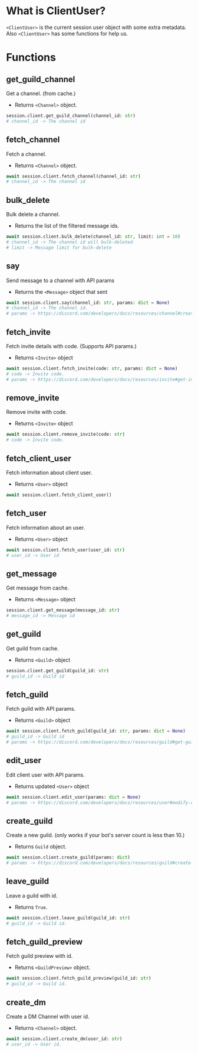 # What is ClientUser?
`<ClientUser>`  is the current session user object with some extra metadata. Also `<ClientUser>` has some functions for help us.

# Functions
## get_guild_channel
Get a channel. (from cache.)
- Returns `<Channel>` object.
```py
session.client.get_guild_channel(channel_id: str)
# channel_id -> The channel id
```
## fetch_channel
Fetch a channel.
- Returns `<Channel>` object.
```py
await session.client.fetch_channel(channel_id: str)
# channel_id -> The channel id
```
## bulk_delete
Bulk delete a channel.
- Returns the list of the filtered message ids.
```py
await session.client.bulk_delete(channel_id: str, limit: int = 10)
# channel_id -> The channel id will bulk-deleted
# limit -> Message limit for bulk-delete
```
## say
Send message to a channel with API params
- Returns the `<Message>` object that sent
```py
await session.client.say(channel_id: str, params: dict = None)
# channel_id -> The channel id.
# params -> https://discord.com/developers/docs/resources/channel#create-message-jsonform-params
```
## fetch_invite
Fetch invite details with code. (Supports API params.)
- Returns `<Invite>` object
```py
await session.client.fetch_invite(code: str, params: dict = None)
# code -> Invite code.
# params -> https://discord.com/developers/docs/resources/invite#get-invite-query-string-params
```
## remove_invite
Remove invite with code.
- Returns `<Invite>` object
```py
await session.client.remove_invite(code: str)
# code -> Invite code.
```
## fetch_client_user
Fetch information about client user.
- Returns `<User>` object
```py
await session.client.fetch_client_user()
```
## fetch_user
Fetch information about an user.
- Returns `<User>` object
```py
await session.client.fetch_user(user_id: str)
# user_id -> User id
```
## get_message
Get message from cache.
- Returns `<Message>` object
```py
session.client.get_message(message_id: str)
# message_id -> Message id
```
## get_guild
Get guild from cache.
- Returns `<Guild>` object
```py
session.client.get_guild(guild_id: str)
# guild_id -> Guild id
```
## fetch_guild
Fetch guild with API params.
- Returns `<Guild>` object
```py
await session.client.fetch_guild(guild_id: str, params: dict = None)
# guild_id -> Guild id
# params -> https://discord.com/developers/docs/resources/guild#get-guild-query-string-params
```
## edit_user
Edit client user with API params.
- Returns updated `<User>` object
```py
await session.client.edit_user(params: dict = None)
# params -> https://discord.com/developers/docs/resources/user#modify-current-user-json-params
```
## create_guild
Create a new guild. (only works if your bot's server count is less than 10.)
- Returns `Guild` object.
```py
await session.client.create_guild(params: dict)
# params -> https://discord.com/developers/docs/resources/guild#create-guild-json-params
```
## leave_guild
Leave a guild with id.
- Returns `True`.
```py
await session.client.leave_guild(guild_id: str)
# guild_id -> Guild id.
```
## fetch_guild_preview
Fetch guild preview with id.
- Returns `<GuildPreview>` object.
```py
await session.client.fetch_guild_preview(guild_id: str)
# guild_id -> Guild id.
```
## create_dm
Create a DM Channel with user id.
- Returns `<Channel>` object.
```py
await session.client.create_dm(user_id: str)
# user_id -> User id.
```